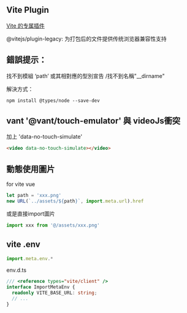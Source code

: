 ## Vite Plugin

[Vite 的专属插件](https://github.com/vitejs/awesome-vite#plugins)

@vitejs/plugin-legacy: 为打包后的文件提供传统浏览器兼容性支持

## 錯誤提示：

找不到模組 ‘path’ 或其相對應的型別宣告 /找不到名稱"__dirname"

解決方式：
```
npm install @types/node --save-dev
```

## vant '@vant/touch-emulator' 與 videoJs衝突
加上 'data-no-touch-simulate'
```html
<video data-no-touch-simulate></video>
```

## 動態使用圖片
for vite vue
```js
let path = 'xxx.png'
new URL(`../assets/${path}`, import.meta.url).href
```
或是直接import圖片
```js
import xxx from '@/assets/xxx.png'
```

## vite .env
```js
import.meta.env.*
```
env.d.ts
```ts
/// <reference types="vite/client" />
interface ImportMetaEnv {
  readonly VITE_BASE_URL: string;
  // ...
}
```
